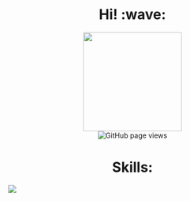 <h1 align='center'>Hi! :wave:</h1>
<p align="center">
  <a href="https://github.com/anuraghazra/github-readme-stats">
	<img src="https://github-readme-stats.vercel.app/api?username=debjit-mandal&count_private=true&theme=gruvbox&show_icons=true"  height="200">
  </a>
  <br>
  <img src="https://komarev.com/ghpvc/?username=shinyzenith&color=45707a&style=flat-square" alt="GitHub page views">
  <h1 align='center'>Skills:</h1>
  <img src="https://skillicons.dev/icons?i=linux,github,c,cpp,javaalt="Skills">
  <br>
</p>




